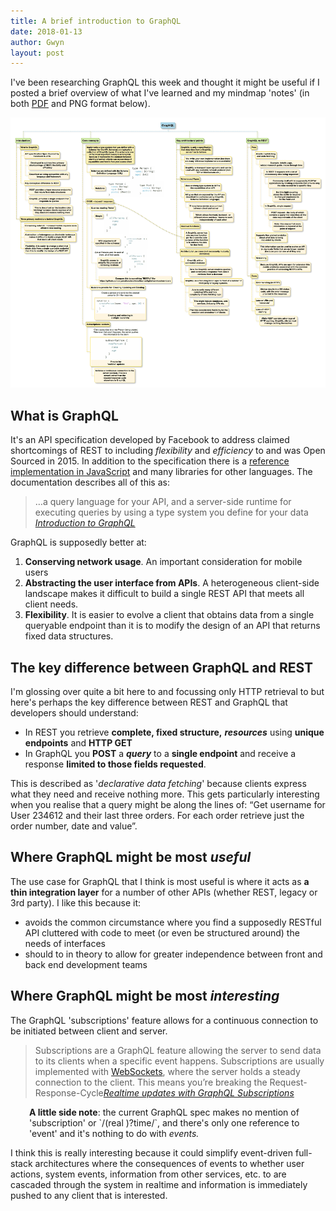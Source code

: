 ```yaml
---
title: A brief introduction to GraphQL
date: 2018-01-13
author: Gwyn
layout: post
---
```


I've been researching GraphQL this week and thought it might be useful if I posted a brief overview of what I've learned and my mindmap 'notes' (in both [PDF](/content/graph-ql.pdf) and PNG format below).

[<img src="/content/graph-ql.png" alt="A mindmap showing the topics I've encountered while learning about GraphQL" />](/content/graph-ql.png)

## What is GraphQL

It's an API specification developed by Facebook to address claimed shortcomings of REST to including _flexibility_ and _efficiency_ to and was Open Sourced in 2015. In addition to the specification there is a [reference implementation in JavaScript](http://graphql.org/code/#javascript) and many libraries for other languages. The documentation describes all of this as:

> &#8230;a query language for your API, and a server-side runtime for executing queries by using a type system you define for your data<cite> <a href="http://graphql.org/learn/">Introduction to GraphQL</a></cite>

GraphQL is supposedly better at:

  1. **Conserving network usage**. An important consideration for mobile users
  2. **Abstracting the user interface from APIs**. A heterogeneous client-side landscape makes it difficult to build a single REST API that meets all client needs.
  3. **Flexibility**. It is easier to evolve a client that obtains data from a single queryable endpoint than it is to modify the design of an API that returns fixed data structures.

## The key difference between GraphQL and REST

I'm glossing over quite a bit here to and focussing only HTTP retrieval to but here's perhaps the key difference between REST and GraphQL that developers should understand:

  * In REST you retrieve **complete, fixed structure,** _**resources**_ using **unique endpoints** and **HTTP GET**
  * In GraphQL you **POST** a _**query**_ to a **single endpoint** and receive a response **limited to those fields requested**.

This is described as '_declarative data fetching_' because clients express what they need and receive nothing more. This gets particularly interesting when you realise that a query might be along the lines of: &#8220;Get username for User 234612 and their last three orders. For each order retrieve just the order number, date and value&#8221;.

## Where GraphQL might be most _useful_

The use case for GraphQL that I think is most useful is where it acts as **a thin integration layer** for a number of other APIs (whether REST, legacy or 3rd party). I like this because it:

  * avoids the common circumstance where you find a supposedly RESTful API cluttered with code to meet (or even be structured around) the needs of interfaces
  * should to in theory to allow for greater independence between front and back end development teams

## Where GraphQL might be most _interesting_

The GraphQL 'subscriptions' feature allows for a continuous connection to be initiated between client and server.

> Subscriptions are a GraphQL feature allowing the server to send data to its clients when a specific event happens. Subscriptions are usually implemented with <a href="https://en.wikipedia.org/wiki/WebSocket" target="_blank" rel="noopener">WebSockets</a>, where the server holds a steady connection to the client. This means you’re breaking the Request-Response-Cycle<cite><a href="https://www.howtographql.com/react-apollo/8-subscriptions/">Realtime updates with GraphQL Subscriptions</a></cite>

<p style="padding-left: 30px;">
  <strong>A little side note</strong>: the current GraphQL spec makes no mention of 'subscription' or `/(real )?time/`, and there's only one reference to 'event' and it's nothing to do with <em>events.</em>
</p>

I think this is really interesting because it could simplify event-driven full-stack architectures where the consequences of events to whether user actions, system events, information from other services, etc. to are cascaded through the system in realtime and information is immediately pushed to any client that is interested.

&nbsp;
